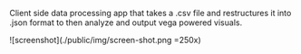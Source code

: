 Client side data processing app that takes a .csv file and restructures it into .json format to then analyze and output vega powered visuals.


![screenshot](./public/img/screen-shot.png =250x)

